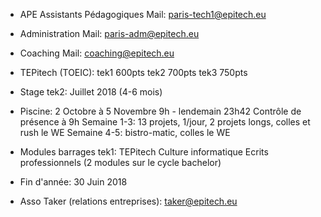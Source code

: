 - APE Assistants Pédagogiques
Mail:  paris-tech1@epitech.eu
- Administration
Mail: paris-adm@epitech.eu
- Coaching
Mail: coaching@epitech.eu

- TEPitech (TOEIC):
tek1 600pts
tek2 700pts
tek3 750pts

- Stage tek2: Juillet 2018 (4-6 mois)

- Piscine:
2 Octobre à 5 Novembre
9h - lendemain 23h42
Contrôle de présence à 9h
Semaine 1-3: 13 projets, 1/jour, 2 projets longs, colles et rush le WE
Semaine 4-5: bistro-matic, colles le WE

- Modules barrages tek1:
TEPitech
Culture informatique
Ecrits professionnels (2 modules sur le cycle bachelor)

- Fin d'année: 30 Juin 2018

- Asso Taker (relations entreprises): taker@epitech.eu
